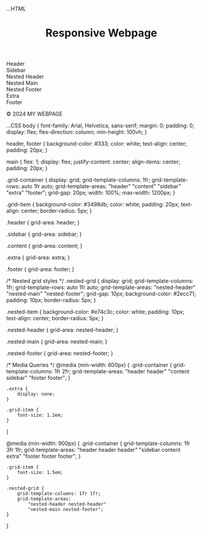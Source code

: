 ...HTML
<!DOCTYPE html>
<html lang="en">
<head>
    <meta charset="UTF-8">
    <meta name="viewport" content="width=device-width, initial-scale=1.0">
    <title>MY Webpage</title>
    <link rel="stylesheet" href="styles.css">
</head>
<body>
    <header>
        <h1>Responsive Webpage</h1>
    </header>
    <main class="grid-container">
        <div class="grid-item header">Header</div>
        <div class="grid-item sidebar">Sidebar</div>
        <div class="grid-item content">
            <div class="nested-grid">
                <div class="nested-item nested-header">Nested Header</div>
                <div class="nested-item nested-main">Nested Main</div>
                <div class="nested-item nested-footer">Nested Footer</div>
            </div>
        </div>
        <div class="grid-item extra">Extra</div>
        <div class="grid-item footer">Footer</div>
    </main>
    <footer>
        <p>&copy; 2024 MY WEBPAGE</p>
    </footer>
</body>
</html>
...CSS
body {
    font-family: Arial, Helvetica, sans-serif;
    margin: 0;
    padding: 0;
    display: flex;
    flex-direction: column;
    min-height: 100vh;
}

header, footer {
    background-color: #333;
    color: white;
    text-align: center;
    padding: 20px;
}

main {
    flex: 1;
    display: flex;
    justify-content: center;
    align-items: center;
    padding: 20px;
}

.grid-container {
    display: grid;
    grid-template-columns: 1fr;
    grid-template-rows: auto 1fr auto;
    grid-template-areas:
        "header"
        "content"
        "sidebar"
        "extra"
        "footer";
    grid-gap: 20px;
    width: 100%;
    max-width: 1200px;
}

.grid-item {
    background-color: #3498db;
    color: white;
    padding: 20px;
    text-align: center;
    border-radius: 5px;
}

.header {
    grid-area: header;
}

.sidebar {
    grid-area: sidebar;
}

.content {
    grid-area: content;
}

.extra {
    grid-area: extra;
}

.footer {
    grid-area: footer;
}

/* Nested grid styles */
.nested-grid {
    display: grid;
    grid-template-columns: 1fr;
    grid-template-rows: auto 1fr auto;
    grid-template-areas:
        "nested-header"
        "nested-main"
        "nested-footer";
    grid-gap: 10px;
    background-color: #2ecc71;
    padding: 10px;
    border-radius: 5px;
}

.nested-item {
    background-color: #e74c3c;
    color: white;
    padding: 10px;
    text-align: center;
    border-radius: 5px;
}

.nested-header {
    grid-area: nested-header;
}

.nested-main {
    grid-area: nested-main;
}

.nested-footer {
    grid-area: nested-footer;
}

/* Media Queries */
@media (min-width: 600px) {
    .grid-container {
        grid-template-columns: 1fr 2fr;
        grid-template-areas:
            "header header"
            "content sidebar"
            "footer footer";
    }

    .extra {
        display: none;
    }

    .grid-item {
        font-size: 1.2em;
    }
}

@media (min-width: 900px) {
    .grid-container {
        grid-template-columns: 1fr 3fr 1fr;
        grid-template-areas:
            "header header header"
            "sidebar content extra"
            "footer footer footer";
    }

    .grid-item {
        font-size: 1.5em;
    }

    .nested-grid {
        grid-template-columns: 1fr 1fr;
        grid-template-areas:
            "nested-header nested-header"
            "nested-main nested-footer";
    }
}
